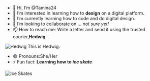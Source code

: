 - 👋 Hi, I’m @Tamina24
- 👀 I’m interested in learning how to **design** on a digital platform. 
- 🌱 I’m currently learning how to code and do digital design.
- 💞️ I’m looking to collaborate on ... _not sure yet!_
- 📫 How to reach me: Write a letter and send it using the trusted courier,**Hedwig**.
  
![Hedwig](https://github.com/user-attachments/assets/c47f9f5b-5db1-498a-8b20-c6ccd4a8a079)
This is Hedwig.
- 😄 Pronouns:She/Her
- ⚡ Fun fact: **Learning how to *ice skate***

![Ice Skates](https://github.com/user-attachments/assets/559b5588-d3b6-419b-8ba9-7a7301426422)
<!---
Tamina24/Tamina24 is a ✨ special ✨ repository because its `README.md` (this file) appears on your GitHub profile.
You can click the Preview link to take a look at your changes.
--->
